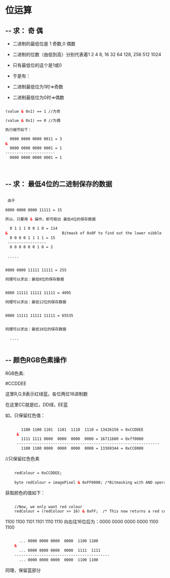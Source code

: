 # 位运算

## -- 求： 奇 偶  

- 二进制的最低位是 1 奇数,0 偶数

- 二进制的位数（由低到高）分别代表着1 2 4 8, 16 32 64 128, 256 512 1024

- 只有最低位的这个是1或0

- 于是有：
-  二进制最低位为1时=>奇数
    
-  二进制最低位为0时=>偶数

```html

(value & 0x1) == 1 //为奇

(value & 0x1) == 0 //为偶

执行细节如下：

  0000 0000 0000 0011 = 3
&   
  0000 0000 0000 0001 = 1 
----------------------
  0000 0000 0000 0001 = 1
    
 
```

## -- 求： 最低4位的二进制保存的数据

```html
 
 由于
 
0000 0000 0000 11111 = 15

所以，只要用 & 操作，即可取出 最低4位的保存数据

  0 1 1 1 0 0 1 0 = 114
&                        Bitmask of 0x0F to find out the lower nibble
  0 0 0 0 1 1 1 1 = 15 
 -----------------
  0 0 0 0 0 0 1 0 = 2
 
 .....


0000 0000 11111 11111 = 255 

同理可以求出：最低8位的保存数据


0000 11111 11111 11111 = 4095 

同理可以求出：最低12位的保存数据

 
0000 11111 11111 11111 = 65535 


同理可以求出：最低16位的保存数据

  ....
  
``` 

## -- 颜色RGB色素操作

RGB色素:

\#CCDDEE

这里R,G,B表示红绿蓝。各位两位16进制数

在这里CC就是红，DD绿，EE蓝

如，只保留红色值：

```html
 
       1100 1100 1101  1101  1110  1110 = 13426158 = 0xCCDDEE 
     &
       1111 1111 0000  0000  0000  0000 = 16711680 = 0xff0000 
     ---------------------------------------------------------------
       1100 1100 0000  0000  0000  0000 = 13369344 = 0xCC0000  

```


//只保留红色色素

```html
 
    redColour = 0xCCDDEE;
    
    byte redColour = imagePixel & 0xFF0000; /*Bitmasking with AND operator */

```


获取颜色的值如下：

```html

    //Now, we only want red colour
    redColour = (redColour >> 16) & 0xFF;  /* This now returns a red colour between 0x00 and 0xFF.

```

1100 1100 1101  1101  1110  1110 向右往16位后为：0000 0000 0000 0000 1100 1100
  
```html

      ... 0000 0000 0000  0000  1100 1100
    &    
      ... 0000 0000 0000  0000  1111  1111
    ------------------------------------------
      ... 0000 0000 0000  0000  1100 1100

```    
  
  
  
同理，保留蓝部分

